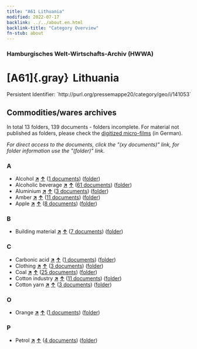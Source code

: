 ```yaml
---
title: "A61 Lithuania"
modified: 2022-07-17
backlink: ../../about.en.html
backlink-title: "Category Overview"
fn-stub: about
---
```


### Hamburgisches Welt-Wirtschafts-Archiv (HWWA)

# [A61]{.gray}&#8201; Lithuania

<div class="hint">Persistent Identifier: `http://purl.org/pressemappe20/category/geo/i/141053`</div>







## Commodities/wares archives









In total 13 folders, 139 documents - folders incomplete.
For material not published as folders, please check the [digitized micro-films](/film/h1_wa.de.html) (in German).

_For direct access to the documents, click the "(xy documents)" link, for folder information use the "(folder)" link._



### A

- Alcohol [**&nearr;**](../../../ware/i/163481/about.en.html "Alcohol (xXX all over the world)") [**&uarr;**](../../../ware/about.en.html#PID13-Ko02 "Ware category system") (<a href="https://pm20.zbw.eu/iiifview/folder/wa/163481,141053" title="about: Alcohol : Lithuania" target="_blank">1 documents</a>) ([folder](../../../../folder/wa/1634xx/163481/1410xx/141053/about.en.html))
- Alcoholic beverage [**&nearr;**](../../../ware/i/141966/about.en.html "Alcoholic beverage (xXX all over the world)") [**&uarr;**](../../../ware/about.en.html#PID20.02-Sp "Ware category system") (<a href="https://pm20.zbw.eu/iiifview/folder/wa/141966,141053" title="about: Alcoholic beverage : Lithuania" target="_blank">61 documents</a>) ([folder](../../../../folder/wa/1419xx/141966/1410xx/141053/about.en.html))
- Aluminium [**&nearr;**](../../../ware/i/141969/about.en.html "Aluminium (xXX all over the world)") [**&uarr;**](../../../ware/about.en.html#PID07.01-Lm01 "Ware category system") (<a href="https://pm20.zbw.eu/iiifview/folder/wa/141969,141053" title="about: Aluminium : Lithuania" target="_blank">3 documents</a>) ([folder](../../../../folder/wa/1419xx/141969/1410xx/141053/about.en.html))
- Amber [**&nearr;**](../../../ware/i/142111/about.en.html "Amber (xXX all over the world)") [**&uarr;**](../../../ware/about.en.html#PID04-Sc01 "Ware category system") (<a href="https://pm20.zbw.eu/iiifview/folder/wa/142111,141053" title="about: Amber : Lithuania" target="_blank">11 documents</a>) ([folder](../../../../folder/wa/1421xx/142111/1410xx/141053/about.en.html))
- Apple [**&nearr;**](../../../ware/i/141980/about.en.html "Apple (xXX all over the world)") [**&uarr;**](../../../ware/about.en.html#PLW04-Ob01 "Ware category system") (<a href="https://pm20.zbw.eu/iiifview/folder/wa/141980,141053" title="about: Apple : Lithuania" target="_blank">8 documents</a>) ([folder](../../../../folder/wa/1419xx/141980/1410xx/141053/about.en.html))

### B

- Building material [**&nearr;**](../../../ware/i/142086/about.en.html "Building material (xXX all over the world)") [**&uarr;**](../../../ware/about.en.html#PID22-Bs "Ware category system") (<a href="https://pm20.zbw.eu/iiifview/folder/wa/142086,141053" title="about: Building material : Lithuania" target="_blank">7 documents</a>) ([folder](../../../../folder/wa/1420xx/142086/1410xx/141053/about.en.html))

### C

- Carbonic acid [**&nearr;**](../../../ware/i/143122/about.en.html "Carbonic acid (xXX all over the world)") [**&uarr;**](../../../ware/about.en.html#PID13-Sc06 "Ware category system") (<a href="https://pm20.zbw.eu/iiifview/folder/wa/143122,141053" title="about: Carbonic acid : Lithuania" target="_blank">1 documents</a>) ([folder](../../../../folder/wa/1431xx/143122/1410xx/141053/about.en.html))
- Clothing [**&nearr;**](../../../ware/i/142106/about.en.html "Clothing (xXX all over the world)") [**&uarr;**](../../../ware/about.en.html#PID19-Bk "Ware category system") (<a href="https://pm20.zbw.eu/iiifview/folder/wa/142106,141053" title="about: Clothing : Lithuania" target="_blank">3 documents</a>) ([folder](../../../../folder/wa/1421xx/142106/1410xx/141053/about.en.html))
- Coal [**&nearr;**](../../../ware/i/143120/about.en.html "Coal (xXX all over the world)") [**&uarr;**](../../../ware/about.en.html#PRB02.01 "Ware category system") (<a href="https://pm20.zbw.eu/iiifview/folder/wa/143120,141053" title="about: Coal : Lithuania" target="_blank">25 documents</a>) ([folder](../../../../folder/wa/1431xx/143120/1410xx/141053/about.en.html))
- Cotton industry [**&nearr;**](../../../ware/i/142091/about.en.html "Cotton industry (xXX all over the world)") [**&uarr;**](../../../ware/about.en.html#PID19-Bw01 "Ware category system") (<a href="https://pm20.zbw.eu/iiifview/folder/wa/142091,141053" title="about: Cotton industry : Lithuania" target="_blank">11 documents</a>) ([folder](../../../../folder/wa/1420xx/142091/1410xx/141053/about.en.html))
- Cotton yarn [**&nearr;**](../../../ware/i/196460/about.en.html "Cotton yarn (xXX all over the world)") [**&uarr;**](../../../ware/about.en.html#PID19-Nf02 "Ware category system") (<a href="https://pm20.zbw.eu/iiifview/folder/wa/196460,141053" title="about: Cotton yarn : Lithuania" target="_blank">3 documents</a>) ([folder](../../../../folder/wa/1964xx/196460/1410xx/141053/about.en.html))

### O

- Orange [**&nearr;**](../../../ware/i/141981/about.en.html "Orange (xXX all over the world)") [**&uarr;**](../../../ware/about.en.html#PLW04-Zs01 "Ware category system") (<a href="https://pm20.zbw.eu/iiifview/folder/wa/141981,141053" title="about: Orange : Lithuania" target="_blank">1 documents</a>) ([folder](../../../../folder/wa/1419xx/141981/1410xx/141053/about.en.html))

### P

- Petrol [**&nearr;**](../../../ware/i/142108/about.en.html "Petrol (xXX all over the world)") [**&uarr;**](../../../ware/about.en.html#PID13.02-Ks02 "Ware category system") (<a href="https://pm20.zbw.eu/iiifview/folder/wa/142108,141053" title="about: Petrol : Lithuania" target="_blank">4 documents</a>) ([folder](../../../../folder/wa/1421xx/142108/1410xx/141053/about.en.html))





